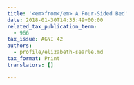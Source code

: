```yaml
---
title: '<em>from</em> A Four-Sided Bed'
date: 2018-01-30T14:35:49+00:00
related_tax_publication_term:
  - 966
tax_issue: AGNI 42
authors:
  - profile/elizabeth-searle.md
tax_format: Print
translators: []

---
```

